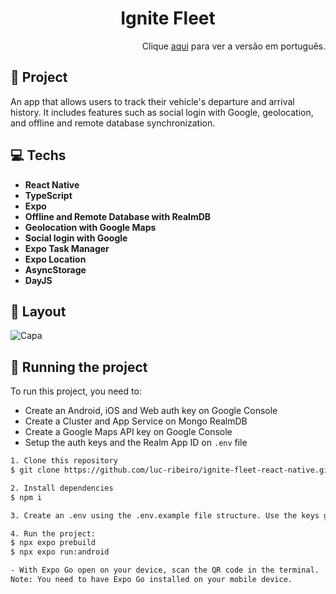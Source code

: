 <div align="center">
  <h1>Ignite Fleet</h1>
</div>

<div align="right">
  Clique <a href="https://github.com/luc-ribeiro/ignite-fleet-react-native/blob/main/README-PTBR.md">aqui</a> para ver a versão em português.
</div>

## 📄 Project

An app that allows users to track their vehicle's departure and arrival history. It includes features such as social login with Google, geolocation, and offline and remote database synchronization.

## 💻 Techs

- **React Native**
- **TypeScript**
- **Expo**
- **Offline and Remote Database with RealmDB**
- **Geolocation with Google Maps**
- **Social login with Google**
- **Expo Task Manager**
- **Expo Location**
- **AsyncStorage**
- **DayJS**

## 🔖 Layout 

![Capa](https://github.com/luc-ribeiro/ignite-fleet-react-native/assets/69688077/9fef128a-4699-4153-a01b-90b595f397a9)

## 🚀 Running the project

To run this project, you need to:

- Create an Android, iOS and Web auth key on Google Console
- Create a Cluster and App Service on Mongo RealmDB
- Create a Google Maps API key on Google Console
- Setup the auth keys and the Realm App ID on ```.env``` file

```bash
1. Clone this repository
$ git clone https://github.com/luc-ribeiro/ignite-fleet-react-native.git

2. Install dependencies 
$ npm i

3. Create an .env using the .env.example file structure. Use the keys generated before.

4. Run the project:
$ npx expo prebuild
$ npx expo run:android

- With Expo Go open on your device, scan the QR code in the terminal.
Note: You need to have Expo Go installed on your mobile device.
